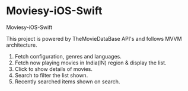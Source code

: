 # Moviesy-iOS-Swift
Moviesy-iOS-Swift

This project is powered by TheMovieDataBase API's and follows MVVM architecture.

1. Fetch configuration, genres and languages.
2. Fetch now playing movies in India(IN) region & display the list.
3. Click to show details of movies.
4. Search to filter the list shown.
5. Recently searched items shown on search.
